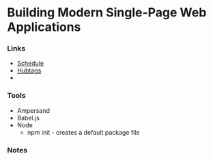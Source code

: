 # Building Modern Single-Page Web Applications

### Links
- [Schedule](https://github.com/HenrikJoreteg/masters)
- [Hubtags](https://github.com/henrikjoreteg/hubtags.com)
-

### Tools
- Ampersand
- Babel.js
- Node
  - npm init - creates a default package file

### Notes
